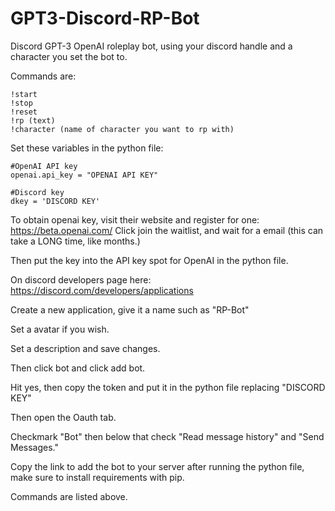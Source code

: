 # GPT3-Discord-RP-Bot
Discord GPT-3 OpenAI roleplay bot, using your discord handle and a character you set the bot to.

Commands are:
```
!start
!stop
!reset
!rp (text)
!character (name of character you want to rp with)
```


Set these variables in the python file:
```
#OpenAI API key
openai.api_key = "OPENAI API KEY"

#Discord key
dkey = 'DISCORD KEY'

```

To obtain openai key, visit their website and register for one:
https://beta.openai.com/ Click join the waitlist, and wait for a email (this can take a LONG time, like months.)

Then put the key into the API key spot for OpenAI in the python file.


On discord developers page here:
https://discord.com/developers/applications

Create a new application, give it a name such as "RP-Bot"

Set a avatar if you wish.

Set a description and save changes.

Then click bot and click add bot.

Hit yes, then copy the token and put it in the python file replacing "DISCORD KEY"

Then open the Oauth tab.

Checkmark "Bot" then below that check "Read message history" and "Send Messages."

Copy the link to add the bot to your server after running the python file, make sure to install requirements with pip.

Commands are listed above.

